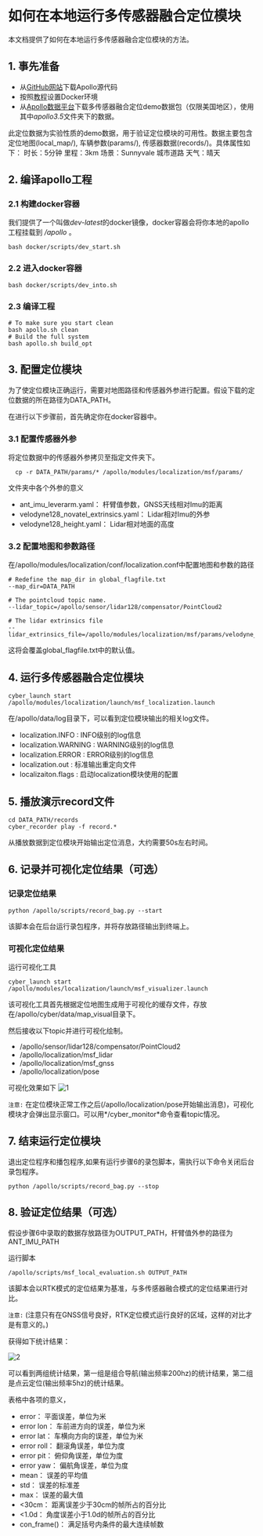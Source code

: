 # 如何在本地运行多传感器融合定位模块

本文档提供了如何在本地运行多传感器融合定位模块的方法。

## 1. 事先准备
 - 从[GitHub网站](https://github.com/ApolloAuto/apollo)下载Apollo源代码
 - 按照[教程](../01Installation%20Instructions/apollo_software_installation_guide.md)设置Docker环境
 - 从[Apollo数据平台](http://data.apollo.auto/?name=sensor%20data&data_key=multisensor&data_type=1&locale=en-us&lang=en)下载多传感器融合定位demo数据包（仅限美国地区），使用其中*apollo3.5*文件夹下的数据。

此定位数据为实验性质的demo数据，用于验证定位模块的可用性。数据主要包含定位地图(local_map/), 车辆参数(params/), 传感器数据(records/)。具体属性如下：
时长：5分钟
里程：3km
场景：Sunnyvale 城市道路
天气：晴天

## 2. 编译apollo工程

### 2.1 构建docker容器
我们提供了一个叫做*dev-latest*的docker镜像，docker容器会将你本地的apollo工程挂载到 */apollo* 。
```
bash docker/scripts/dev_start.sh
```
### 2.2 进入docker容器
```
bash docker/scripts/dev_into.sh
```
### 2.3 编译工程
```
# To make sure you start clean
bash apollo.sh clean
# Build the full system
bash apollo.sh build_opt
```

## 3. 配置定位模块
为了使定位模块正确运行，需要对地图路径和传感器外参进行配置。假设下载的定位数据的所在路径为DATA_PATH。

在进行以下步骤前，首先确定你在docker容器中。

### 3.1 配置传感器外参
将定位数据中的传感器外参拷贝至指定文件夹下。

```
  cp -r DATA_PATH/params/* /apollo/modules/localization/msf/params/
```
文件夹中各个外参的意义
 - ant_imu_leverarm.yaml： 杆臂值参数，GNSS天线相对Imu的距离
 - velodyne128_novatel_extrinsics.yaml： Lidar相对Imu的外参
 - velodyne128_height.yaml： Lidar相对地面的高度

### 3.2 配置地图和参数路径
在/apollo/modules/localization/conf/localization.conf中配置地图和参数的路径

```
# Redefine the map_dir in global_flagfile.txt
--map_dir=DATA_PATH

# The pointcloud topic name.
--lidar_topic=/apollo/sensor/lidar128/compensator/PointCloud2

# The lidar extrinsics file
--lidar_extrinsics_file=/apollo/modules/localization/msf/params/velodyne_params/velodyne128_novatel_extrinsics.yaml
```
这将会覆盖global_flagfile.txt中的默认值。

## 4. 运行多传感器融合定位模块
```
cyber_launch start /apollo/modules/localization/launch/msf_localization.launch
```

在/apollo/data/log目录下，可以看到定位模块输出的相关log文件。

 - localization.INFO : INFO级别的log信息
 - localization.WARNING : WARNING级别的log信息
 - localization.ERROR : ERROR级别的log信息
 - localization.out : 标准输出重定向文件
 - localizaiton.flags : 启动localization模块使用的配置

## 5. 播放演示record文件
```
cd DATA_PATH/records
cyber_recorder play -f record.*
```
从播放数据到定位模块开始输出定位消息，大约需要50s左右时间。

## 6. 记录并可视化定位结果（可选）
### 记录定位结果
```
python /apollo/scripts/record_bag.py --start
```
该脚本会在后台运行录包程序，并将存放路径输出到终端上。

### 可视化定位结果
运行可视化工具

```
cyber_launch start /apollo/modules/localization/launch/msf_visualizer.launch
```
该可视化工具首先根据定位地图生成用于可视化的缓存文件，存放在/apollo/cyber/data/map_visual目录下。

然后接收以下topic并进行可视化绘制。

 - /apollo/sensor/lidar128/compensator/PointCloud2
 - /apollo/localization/msf_lidar
 - /apollo/localization/msf_gnss
 - /apollo/localization/pose

可视化效果如下
![1](images/msf_localization/online_visualizer.png)

`注意:` 在定位模块正常工作之后(/apollo/localization/pose开始输出消息)，可视化模块才会弹出显示窗口。可以用*/cyber_monitor*命令查看topic情况。

## 7. 结束运行定位模块

退出定位程序和播包程序,如果有运行步骤6的录包脚本，需执行以下命令关闭后台录包程序。
```
python /apollo/scripts/record_bag.py --stop
```

## 8. 验证定位结果（可选）

假设步骤6中录取的数据存放路径为OUTPUT_PATH，杆臂值外参的路径为ANT_IMU_PATH

运行脚本
```
/apollo/scripts/msf_local_evaluation.sh OUTPUT_PATH
```
该脚本会以RTK模式的定位结果为基准，与多传感器融合模式的定位结果进行对比。

`注意:`
(注意只有在GNSS信号良好，RTK定位模式运行良好的区域，这样的对比才是有意义的。)

获得如下统计结果：

![2](images/msf_localization/localization_result.png)

可以看到两组统计结果，第一组是组合导航(输出频率200hz)的统计结果，第二组是点云定位(输出频率5hz)的统计结果。

表格中各项的意义，
 - error：  平面误差，单位为米
 - error lon：  车前进方向的误差，单位为米
 - error lat：  车横向方向的误差，单位为米
 - error roll： 翻滚角误差，单位为度
 - error pit：  俯仰角误差，单位为度
 - error yaw：  偏航角误差，单位为度
 - mean： 误差的平均值
 - std：  误差的标准差
 - max：  误差的最大值
 - <30cm：  距离误差少于30cm的帧所占的百分比
 - <1.0d：  角度误差小于1.0d的帧所占的百分比
 - con_frame()： 满足括号内条件的最大连续帧数
